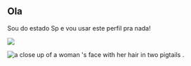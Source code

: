 ## Ola
Sou do estado Sp e vou usar este perfil pra nada!

![](https://media.tenor.com/06Tt0b0zMCsAAAAM/bom-dia-dia-aben%C3%A7oado.gif)

<img src="https://media1.tenor.com/m/ZuptZ0MH3psAAAAC/olivia-rodrigo-olivia.gif" alt="a close up of a woman &#39;s face with her hair in two pigtails ."/>
